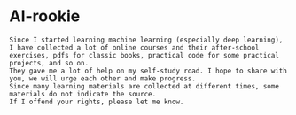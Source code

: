 # AI-rookie


    Since I started learning machine learning (especially deep learning), I have collected a lot of online courses and their after-school exercises, pdfs for classic books, practical code for some practical projects, and so on.
    They gave me a lot of help on my self-study road. I hope to share with you, we will urge each other and make progress.
    Since many learning materials are collected at different times, some materials do not indicate the source. 
    If I offend your rights, please let me know.


